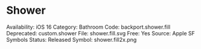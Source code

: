 # Shower

Availability: iOS 16
Category: Bathroom
Code: backport.shower.fill
Deprecated: custom.shower
File: shower.fill.svg
Free: Yes
Source: Apple SF Symbols
Status: Released
Symbol: shower.fill2x.png